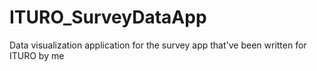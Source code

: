 # ITURO_SurveyDataApp
Data visualization application for the survey app that've been written for ITURO by me
